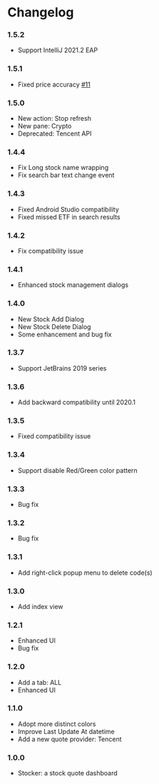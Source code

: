 # Changelog

### 1.5.2

- Support IntelliJ 2021.2 EAP

### 1.5.1

- Fixed price accuracy [#11](https://github.com/WhiteVermouth/intellij-investor-dashboard/issues/11)

### 1.5.0

- New action: Stop refresh
- New pane: Crypto
- Deprecated: Tencent API

### 1.4.4

- Fix Long stock name wrapping
- Fix search bar text change event

### 1.4.3

- Fixed Android Studio compatibility
- Fixed missed ETF in search results

### 1.4.2

- Fix compatibility issue

### 1.4.1

- Enhanced stock management dialogs

### 1.4.0

- New Stock Add Dialog
- New Stock Delete Dialog
- Some enhancement and bug fix

### 1.3.7

- Support JetBrains 2019 series

### 1.3.6

- Add backward compatibility until 2020.1

### 1.3.5

- Fixed compatibility issue

### 1.3.4

- Support disable Red/Green color pattern

### 1.3.3

- Bug fix

### 1.3.2

- Bug fix

### 1.3.1

- Add right-click popup menu to delete code(s)

### 1.3.0

- Add index view

### 1.2.1

- Enhanced UI
- Bug fix

### 1.2.0

- Add a tab: ALL
- Enhanced UI

### 1.1.0

- Adopt more distinct colors
- Improve Last Update At datetime
- Add a new quote provider: Tencent

### 1.0.0

- Stocker: a stock quote dashboard
